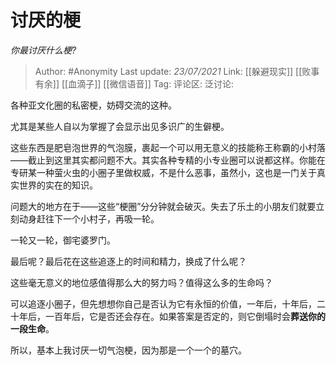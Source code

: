 # 讨厌的梗
*你最讨厌什么梗?*

> Author: #Anonymity
> Last update: *23/07/2021*
> Link: [[躲避现实]] [[败事有余]] [[血滴子]] [[微信语音]]
> Tag:
> 评论区:
> 泛讨论:

各种亚文化圈的私密梗，妨碍交流的这种。

尤其是某些人自以为掌握了会显示出见多识广的生僻梗。

这些东西是肥皂泡世界的气泡膜，裹起一个可以用无意义的技能称王称霸的小村落——截止到这里其实都问题不大。其实各种专精的小专业圈可以说都这样。你能在专研某一种萤火虫的小圈子里做权威，不是什么恶事，虽然小，这也是一门关于真实世界的实在的知识。

问题大的地方在于——这些“梗圈”分分钟就会破灭。失去了乐土的小朋友们就要立刻动身赶往下一个小村子，再吸一轮。

一轮又一轮，御宅婆罗门。

最后呢？最后花在这些追逐上的时间和精力，换成了什么呢？

这些毫无意义的地位感值得那么大的努力吗？值得这么多的生命吗？

可以追逐小圈子，但先想想你自己是否认为它有永恒的价值，一年后，十年后，二十年后，一百年后，它是否还会存在。如果答案是否定的，则它倒塌时会**葬送你的一段生命**。

所以，基本上我讨厌一切气泡梗，因为那是一个一个的墓穴。
